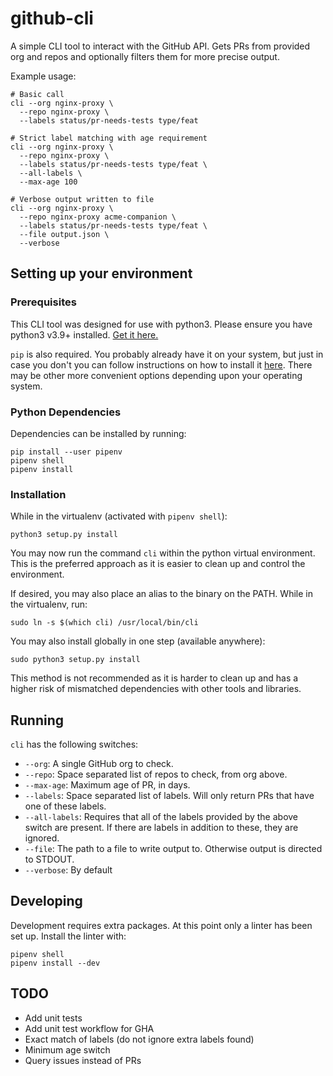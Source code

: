 # github-cli

A simple CLI tool to interact with the GitHub API. Gets PRs from provided org
and repos and optionally filters them for more precise output.

<FOO>
<BAR>
Example usage:

```
# Basic call
cli --org nginx-proxy \
  --repo nginx-proxy \
  --labels status/pr-needs-tests type/feat

# Strict label matching with age requirement
cli --org nginx-proxy \
  --repo nginx-proxy \
  --labels status/pr-needs-tests type/feat \
  --all-labels \
  --max-age 100

# Verbose output written to file
cli --org nginx-proxy \
  --repo nginx-proxy acme-companion \
  --labels status/pr-needs-tests type/feat \
  --file output.json \
  --verbose
```

## Setting up your environment

### Prerequisites

This CLI tool was designed for use with python3. Please ensure you have python3
v3.9+ installed. [Get it here.](https://www.python.org/downloads/)

`pip` is also required. You probably already have it on your system, but just in
case you don't you can follow instructions on how to install it
[here](https://pip.pypa.io/en/stable/installing/). There may be other more
convenient options depending upon your operating system.

### Python Dependencies

Dependencies can be installed by running:

```
pip install --user pipenv
pipenv shell
pipenv install
```

### Installation

While in the virtualenv (activated with `pipenv shell`):

```
python3 setup.py install
```

You may now run the command `cli` within the python virtual environment.
This is the preferred approach as it is easier to clean up and control the
environment.

If desired, you may also place an alias to the binary on the PATH. While in the
virtualenv, run:

```
sudo ln -s $(which cli) /usr/local/bin/cli
```

You may also install globally in one step (available anywhere):

```
sudo python3 setup.py install
```

This method is not recommended as it is harder to clean up and has a higher risk
of mismatched dependencies with other tools and libraries.


## Running

`cli` has the following switches:

- `--org`: A single GitHub org to check.
- `--repo`: Space separated list of repos to check, from org above.
- `--max-age`: Maximum age of PR, in days.
- `--labels`: Space separated list of labels. Will only return PRs that have one
              of these labels.
- `--all-labels`: Requires that all of the labels provided by the above switch
                  are present. If there are labels in addition to these, they
                  are ignored.
- `--file`: The path to a file to write output to. Otherwise output is directed
            to STDOUT.
- `--verbose`: By default

## Developing

Development requires extra packages. At this point only a linter has been set
up. Install the linter with:

```
pipenv shell
pipenv install --dev
```

## TODO

- Add unit tests
- Add unit test workflow for GHA
- Exact match of labels (do not ignore extra labels found)
- Minimum age switch
- Query issues instead of PRs
